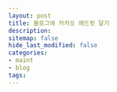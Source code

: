 ```yaml
---
layout: post
title: 블로그에 카카오 애드핏 달기
description:
sitemap: false
hide_last_modified: false
categories:
- maint
- blog
tags:
---
```

